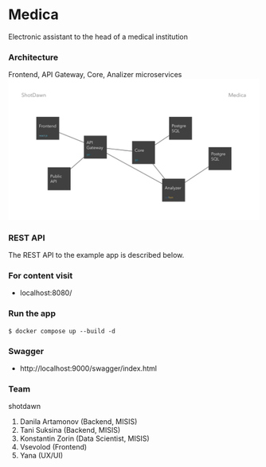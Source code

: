 # Medica

Electronic assistant to the head of a medical institution

### Architecture

Frontend, API Gateway, Core, Analizer microservices
![Architecture](docs/static/6.jpg)

### REST API

The REST API to the example app is described below.

### For content visit

* localhost:8080/

### Run the app

    $ docker compose up --build -d

### Swagger

* http://localhost:9000/swagger/index.html

### Team

shotdawn

1. Danila Artamonov (Backend, MISIS)
2. Tani Suksina (Backend, MISIS)
3. Konstantin Zorin (Data Scientist, MISIS)
4. Vsevolod (Frontend)
5. Yana (UX/UI)
